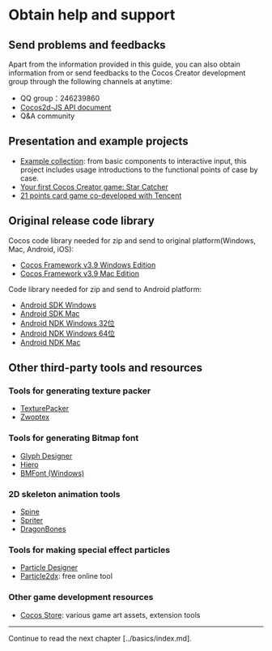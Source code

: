 # Obtain help and support

## Send problems and feedbacks

Apart from the information provided in this guide, you can also obtain information from or send feedbacks to the Cocos Creator development group through the following channels at anytime:

- QQ group：246239860
- [Cocos2d-JS API document](http://www.cocos2d-x.org/reference/html5-js/V3.8/index.html)
- Q&A community

## Presentation and example projects

- [Example collection](https://github.com/cocos-creator/example-cases): from basic components to interactive input, this project includes usage introductions to the functional points of case by case.
- [Your first Cocos Creator game: Star Catcher](https://github.com/cocos-creator/tutorial-first-game)
- [21 points card game co-developed with Tencent](https://github.com/cocos-creator/tutorial-blackjack)

## Original release code library

Cocos code library needed for zip and send to original platform(Windows, Mac, Android, iOS):

- [Cocos Framework v3.9 Windows Edition](http://cocostudio.download.appget.cn/Cocos/CocosStore/CocosFramework-V3.9-Windows.exe)
- [Cocos Framework v3.9 Mac Edition](http://cocostudio.download.appget.cn/Cocos/CocosStore/CocosFramework-V3.9-Mac.pkg)

Code library needed for zip and send to Android platform: 

- [Android SDK Windows](http://cocostudio.download.appget.cn/Cocos/CocosStore/Android-SDK-Windows.zip)
- [Android SDK Mac](http://cocostudio.download.appget.cn/Cocos/CocosStore/android22-sdk-macosx.zip)
- [Android NDK Windows 32位](http://cocostudio.download.appget.cn/Cocos/CocosStore/android-ndk-r10d-windows-x86.zip)
- [Android NDK Windows 64位](http://cocostudio.download.appget.cn/Cocos/CocosStore/android-ndk-r10e-Windows.zip)
- [Android NDK Mac](http://cocostudio.download.appget.cn/Cocos/CocosStore/android-ndk-r10e-macosx.zip)

## Other third-party tools and resources

### Tools for generating texture packer

- [TexturePacker](https://www.codeandweb.com/texturepacker)
- [Zwoptex](https://zwopple.com/zwoptex/)

### Tools for generating Bitmap font

- [Glyph Designer](https://71squared.com/glyphdesigner)
- [Hiero](https://github.com/libgdx/libgdx/wiki/Hiero)
- [BMFont (Windows)](http://www.angelcode.com/products/bmfont/)

### 2D skeleton animation tools

- [Spine](esotericsoftware.com)
- [Spriter](http://brashmonkey.com/spriter.htm)
- [DragonBones](http://dragonbones.github.io/)

### Tools for making special effect particles

- [Particle Designer](http://particledesigner.71squared.com/)
- [Particle2dx](http://www.effecthub.com/particle2dx): free online tool

### Other game development resources

- [Cocos Store](http://store.cocos.com/): various game art assets, extension tools


---

Continue to read the next chapter [../basics/index.md].